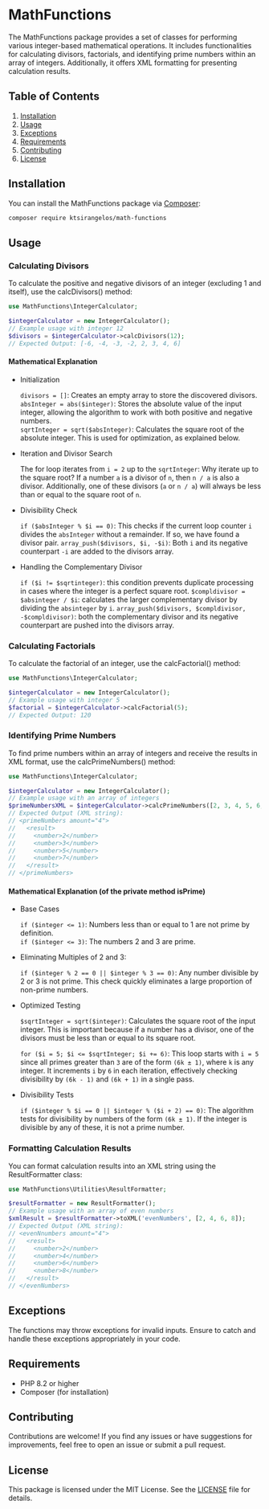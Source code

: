 # MathFunctions

The MathFunctions package provides a set of classes for performing various integer-based mathematical operations. It includes functionalities for calculating divisors, factorials, and identifying prime numbers within an array of integers. Additionally, it offers XML formatting for presenting calculation results.

## Table of Contents

1. [Installation](#installation)
2. [Usage](#usage)
3. [Exceptions](#exceptions)
4. [Requirements](#requirements)
5. [Contributing](#contributing)
6. [License](#license)

## Installation

You can install the MathFunctions package via [Composer](https://getcomposer.org/):

```bash
composer require ktsirangelos/math-functions
```

## Usage

### Calculating Divisors

To calculate the positive and negative divisors of an integer (excluding 1 and itself), use the calcDivisors() method:

```php
use MathFunctions\IntegerCalculator;

$integerCalculator = new IntegerCalculator();
// Example usage with integer 12
$divisors = $integerCalculator->calcDivisors(12);
// Expected Output: [-6, -4, -3, -2, 2, 3, 4, 6]
```

#### Mathematical Explanation

- Initialization

  `divisors = []`: Creates an empty array to store the discovered divisors.\
  `absInteger = abs($integer)`: Stores the absolute value of the input integer, allowing the algorithm to work with both positive and negative numbers.\
  `sqrtInteger = sqrt($absInteger)`: Calculates the square root of the absolute integer. This is used for optimization, as explained below.

- Iteration and Divisor Search

  The for loop iterates from `i = 2` up to the `sqrtInteger`: Why iterate up to the square root? If a number `a` is a divisor of `n`, then `n / a` is also a divisor. Additionally, one of these divisors (`a` or `n / a`) will always be less than or equal to the square root of `n`.

- Divisibility Check

  `if ($absInteger % $i == 0)`: This checks if the current loop counter `i` divides the `absInteger` without a remainder. If so, we have found a divisor pair.
  `array_push($divisors, $i, -$i)`: Both `i` and its negative counterpart `-i` are added to the divisors array.

- Handling the Complementary Divisor

  `if ($i != $sqrtinteger)`: this condition prevents duplicate processing in cases where the integer is a perfect square root.
  `$compldivisor = $absinteger / $i`: calculates the larger complementary divisor by dividing the `absinteger` by `i`.
  `array_push($divisors, $compldivisor, -$compldivisor)`: both the complementary divisor and its negative counterpart are pushed into the divisors array.

### Calculating Factorials

To calculate the factorial of an integer, use the calcFactorial() method:

```php
use MathFunctions\IntegerCalculator;

$integerCalculator = new IntegerCalculator();
// Example usage with integer 5
$factorial = $integerCalculator->calcFactorial(5);
// Expected Output: 120
```

### Identifying Prime Numbers

To find prime numbers within an array of integers and receive the results in XML format, use the calcPrimeNumbers() method:

```php
use MathFunctions\IntegerCalculator;

$integerCalculator = new IntegerCalculator();
// Example usage with an array of integers
$primeNumbersXML = $integerCalculator->calcPrimeNumbers([2, 3, 4, 5, 6, 7]);
// Expected Output (XML string):
// <primeNumbers amount="4">
//   <result>
//     <number>2</number>
//     <number>3</number>
//     <number>5</number>
//     <number>7</number>
//   </result>
// </primeNumbers>
```

#### Mathematical Explanation (of the private method isPrime)

- Base Cases

  `if ($integer <= 1)`: Numbers less than or equal to 1 are not prime by definition.\
  `if ($integer <= 3)`: The numbers 2 and 3 are prime.

- Eliminating Multiples of 2 and 3:

  `if ($integer % 2 == 0 || $integer % 3 == 0)`: Any number divisible by 2 or 3 is not prime. This check quickly eliminates a large proportion of non-prime numbers.

- Optimized Testing

  `$sqrtInteger = sqrt($integer)`: Calculates the square root of the input integer. This is important because if a number has a divisor, one of the divisors must be less than or equal to its square root.

  `for ($i = 5; $i <= $sqrtInteger; $i += 6)`: This loop starts with `i = 5` since all primes greater than `3` are of the form `(6k ± 1)`, where `k` is any integer. It increments `i` by `6` in each iteration, effectively checking divisibility by `(6k - 1)` and `(6k + 1)` in a single pass.

- Divisibility Tests

  `if ($integer % $i == 0 || $integer % ($i + 2) == 0)`: The algorithm tests for divisibility by numbers of the form `(6k ± 1)`. If the integer is divisible by any of these, it is not a prime number.

### Formatting Calculation Results

You can format calculation results into an XML string using the ResultFormatter class:

```php
use MathFunctions\Utilities\ResultFormatter;

$resultFormatter = new ResultFormatter();
// Example usage with an array of even numbers
$xmlResult = $resultFormatter->toXML('evenNumbers', [2, 4, 6, 8]);
// Expected Output (XML string):
// <evenNnumbers amount="4">
//   <result>
//     <number>2</number>
//     <number>4</number>
//     <number>6</number>
//     <number>8</number>
//   </result>
// </evenNumbers>
```

## Exceptions

The functions may throw exceptions for invalid inputs. Ensure to catch and handle these exceptions appropriately in your code.

## Requirements

- PHP 8.2 or higher
- Composer (for installation)

## Contributing

Contributions are welcome! If you find any issues or have suggestions for improvements, feel free to open an issue or submit a pull request.

## License

This package is licensed under the MIT License. See the [LICENSE](./LICENSE) file for details.
